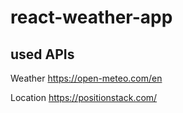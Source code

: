 # react-weather-app

## used APIs

Weather
https://open-meteo.com/en

Location
https://positionstack.com/